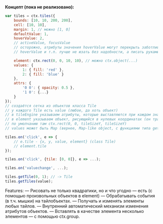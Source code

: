 **Концепт (пока не реализовано):**
```js
var tiles = ctx.tiles({
	bounds: [10, 10, 200, 200],
	cell: [10, 10],
	margin: 1, // можно [1, 0]
	defaultValue: 1,
	hoverValue: 2,
	// activeValue, focusValue
	// осторожно, атрибуты значения hoverValue могут перекрыть заботливо и кропотливо выставленные нами руками атрибуты
	// hoverValue и т.п. лучше не юзать без надобности, а писать руками наведение мышкой

	element: ctx.rect(0, 0, 10, 10), // можно ctx.object(...)
	values: {
		1: { fill: 'red' },
		2: { fill: 'blue' }
	},
	attrs: {
		'0 0': { opacity: 0.5 },
		'1 0': {...}
	}
});
// создаётся сетка из объектов класса Tile
// у каждого Tile есть value (любое, да хоть объект)
// в tileEngine указываем атрибуты, которые выставляются при каждом значении
// в element указываем объект, рисующийся в нулевых координатах (он транслируется)
// по умолчанию там ctx.rect(0, 0, tileSizeY, tileSizeY)
// values может быть Map (вернее, Map-like object, с функциями типа get)

tiles.on('click', e => {
	// e.tile - {x, y, value, element} (class Tile)
	// element.tile
});

tiles.on('click', {tile: [0, 0]}, e => ...);

tiles.on('valuechange', ...);

tiles.getTile(0, 1); // -> Tile
tiles.getTiles(value);

```

Features:
 — Рисовать не только квадратики, но и что угодно — есть (с помощью произвольных объектов в element)
 — Обрабатывать события (в т.ч. мышки) на тайлобъектах.
 — Получать и изменять элементы любых тайлов.
 — Внутренний автоматический механизм изменения атрибутов объектов.
 — Вставлять в качестве элемента несколько элементов — с помощью ctx.group.
